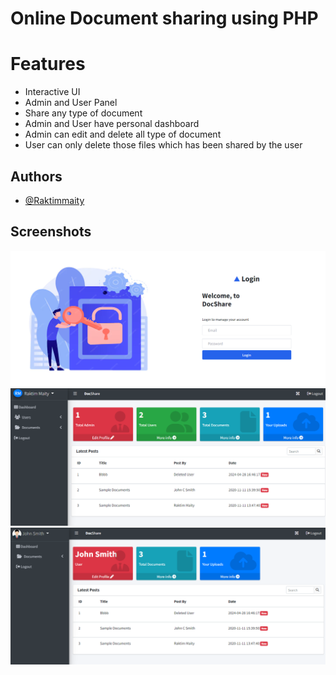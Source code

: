 # Online Document sharing using PHP

# Features

- Interactive UI
- Admin and User Panel
- Share any type of document
- Admin and User have personal dashboard
- Admin can edit and delete all type of document
- User can only delete those files which has been shared by the user


## Authors

- [@Raktimmaity](https://github.com/Raktimmaity)


## Screenshots

![App Screenshot](./1.png)
![App Screenshot](./2.png)
![App Screenshot](./3.png)

